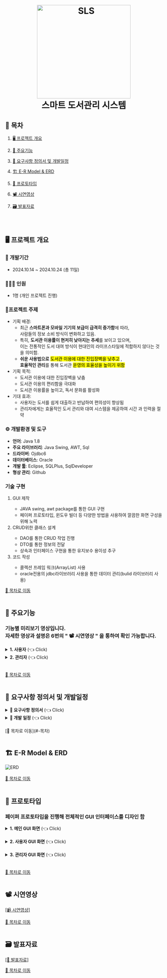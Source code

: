 <h1 align="center">
  <br>
  <img src="https://github.com/user-attachments/assets/42f7e699-960c-4130-93b4-e8f70d2e04b0" alt="SLS" width="300">
  <br>
  스마트 도서관리 시스템
  <br>
</h1>

## 📌 목차
1. [🖥️ 프로젝트 개요](#%EF%B8%8F-프로젝트-개요)
2. [📕 주요기능](#-주요기능)
3. [📖 요구사항 정의서 및 개발일정](#-요구사항-정의서-및-개발일정)
4. [🏗️ E-R Model & ERD](#%EF%B8%8F-erd)
5. [🔧 프로토타입](#-프로토타입)
6. [📽️ 시연영상](#%EF%B8%8F-시연영상)
7. [🗃️ 발표자료](#%EF%B8%8F-발표자료)

      <br><br>

## 🖥️ 프로젝트 개요
### :calendar: 개발기간
  - 2024.10.14 ~ 2024.10.24 (총 11일)

### 🧑‍🤝‍🧑 인원
  - 1명 (개인 프로젝트 진행)

### 🔖프로젝트 주제
  - 기획 배경: <br>
    - 최근 <b>스마트폰과 모바일 기기의 보급이 급격히 증가함</b>에 따라, <br>사람들의 정보 소비 방식이 변화하고 있음.
    - 특히, <b>도서관 이용률이 현저히 낮아지는 추세</b>를 보이고 있으며, <br>이는 전통적인 도서 대여 방식이 현대인의 라이프스타일에 적합하지 않다는 것을 의미함. 
    - <b>쉬운 사용법으로</b> <mark>도서관 이용에 대한 진입장벽을 낮추고</mark> , <br><b>효율적인 관리</b>를 통해 도서관 <mark>운영의 효율성을 높이기 위함</mark>
  - 기획 목적: <br>
    - 도서관 이용에 대한 진입장벽을 낮춤
    - 도서관 이용의 편리함을 극대화
    - 도서관 이용률을 높이고, 독서 문화를 활성화
  - 기대 효과: <br>
    - 사용자는 도서를 쉽게 대출하고 반납하여 편의성이 향상됨
    - 관리자에게는 효율적인 도서 관리와 대여 시스템을 제공하여 시간 과 인력을 절약
    
### ⚙️ 개발환경 및 도구
  - **언어**: Java 1.8
  - **주요 라이브러리**: Java Swing, AWT, Sql
  - **드라이버**: Ojdbc6 
  - **데이터베이스**: Oracle
  - **개발 툴**: Eclipse, SQLPlus, SqlDeveloper
  - **형상 관리**: Github

### 기술 구현
<ol>
  <li>
    GUI 제작
  </li>
  <ul>
    <li>
      JAVA swing, awt package를 통한 GUI 구현
    </li>
    <li>
      페이퍼 프로토타입, 윈도우 빌더 등 다양한 방법을 사용하여 깔끔한 화면 구성을 위해 노력
    </li>
  </ul>
  <li>
    CRUD위한 클래스 설계
  </li>
  <ul>
    <li>
      DAO를 통한 CRUD 작업 진행
    </li>
    <li>
      DTO를 통한 정보의 전달
    </li>
    <li>
      상속과 인터페이스 구현을 통한 유지보수 용이성 추구
    </li>
  </ul>
  <li>
    코드 작성
  </li>
  <ul>
    <li>
      콜렉션 프레임 워크(ArrayList) 사용
    </li>
    <li>
      oracle전용의 jdbc라이브러리 사용을 통한 데이터 관리(bulid 라이브러리 사용)
    </li>
  </ul>
</ol> 

[📌 목차로 이동](#-목차)
<br><br>

## 📕 주요기능
### 기능별 미리보기 영상입니다. <br>자세한 영상과 설명은 6번의  " 📽️ 시연영상 " 을 통하여 확인 가능합니다.
<details>
  <summary><b>1. 사용자</b> (👈 Click)</summary>
  <br>
  <markdown-accessiblity-table data-catalyst=""><table>
<thead>
<tr>
<th align="center">회원가입 기능</th>
<th align="center">로그인 기능</th>
<th align="center">비밀번호변경 기능</th>
</tr>
</thead>
<tbody>
<tr>
<td><img src="https://github.com/user-attachments/assets/2e4174dd-9120-4a6f-b9b1-8ab93c4fa950">
</td>
<td><img src="https://github.com/user-attachments/assets/6c9157ae-3fea-4ccb-8a72-d2d897050fe0"></td>
<td><img src="https://github.com/user-attachments/assets/09518fe6-734c-4fa6-a554-cf2d67f238c9"></td>
</tr>
</tbody>
</table></markdown-accessiblity-table>
<markdown-accessiblity-table data-catalyst=""><table>
<thead>
<tr>
<th align="center">검진등록 기능</th>
<th align="center">결과보기 기능</th>
</tr>
</thead>
<tbody>
<tr>
<td><img src="https://github.com/user-attachments/assets/fbcfccc2-2642-415d-9db1-674f22840b5c"></td>
<td><img src="https://github.com/user-attachments/assets/71a24811-56cb-4aea-a69b-cd87d5084958"></td>
</tr>
</tbody>
</table></markdown-accessiblity-table>
</details>

<details>
  <summary><b>2. 관리자</b> (👈 Click)</summary>
  <br>
  <markdown-accessiblity-table data-catalyst=""><table>
  <thead>
  <tr>
  <th align="center">검진등록 기능</th>
  <th align="center">결과보기 기능</th>
  </tr>
  </thead>
  <tbody>
  <tr>
  <td><img src="https://github.com/user-attachments/assets/fbcfccc2-2642-415d-9db1-674f22840b5c"></td>
  <td><img src="https://github.com/user-attachments/assets/71a24811-56cb-4aea-a69b-cd87d5084958"></td>
  </tr>
  </tbody>
  </table></markdown-accessiblity-table>
  | 로그인 | 도서 등록 | 
  |:---:|:---:|
  | <img src="https://github.com/user-attachments/assets/831184b3-acf1-4682-afb7-5cacabad3311" width="300" alt="로그인"> | <img src="https://github.com/user-attachments/assets/aae5f0bb-81d7-48fd-bc9f-19a88eedbbdb" width="300" alt="도서 등록">  |

  | 도서 수정 | 도서 삭제 | 
  |:---:|:---:|
  | <img src="https://github.com/user-attachments/assets/9409b94c-e20c-4315-80d0-4d616670de13" width="300" alt="도서 수정"> | <img src="https://github.com/user-attachments/assets/8367dade-e6f4-48f9-b30a-63a95f9fa66b" width="300" alt="도서 삭제">  |

</details><br>

[📌 목차로 이동](#-목차)
<br><br>

## 📖 요구사항 정의서 및 개발일정
<details>
  <summary><b>📑 요구사항 정의서</b> (👈 Click)</summary>
  <br>
    <img src="https://github.com/user-attachments/assets/a1060dda-2a09-4875-b3ea-8341af549748" alt="요구사항 정의서"><br>
</details>
<details>
  <summary><b>📑 개발 일정</b> (👈 Click)</summary>
  <br>
    <img src="https://github.com/user-attachments/assets/4f69fc22-081a-476c-b84b-16bea5ea644c" alt="개발 일정"><br>
</details><br>
[📌 목차로 이동](#-목차)
<br><br>

## 🏗️ E-R Model & ERD
![ERD](https://github.com/user-attachments/assets/aa83547b-a776-491c-8e66-a0f14df3b2dd)<br><br>
[📌 목차로 이동](#-목차)
<br><br>

## 🔧 프로토타입
###  페이퍼 프로토타입을 진행해 전체적인 GUI 인터페이스를 디자인 함
<details>
  <summary><b>1. 메인 GUI 화면</b> (👈 Click)</summary>
  <br>
  <ul>
    <li>
      페이퍼 프로토타입
    </li>
    <img src="https://github.com/user-attachments/assets/7bb558f4-4bdc-48b5-93ce-a354c95b04e9" alt="페이퍼 프로토타입"><br><br>
    <li>
      결과 화면
    </li>
    <img src="https://github.com/user-attachments/assets/e53e53d1-1444-4c28-8d18-d395ac0942e5" alt="페이퍼 프로토타입"><br>
  </ul>
</details><br>
<details>
  <summary><b>2. 사용자 GUI 화면</b> (👈 Click)</summary>
  <br>
  <ul>
    <li>
      페이퍼 프로토타입
    </li>
    <img src="https://github.com/user-attachments/assets/e8228ec5-8b15-440d-898e-f9d9e96112c3" alt="페이퍼 프로토타입"><br><br>
    <li>
      결과 화면
    </li>
    <img src="https://github.com/user-attachments/assets/cf3b487e-42b1-48f5-9b66-fbc89872d23d" alt="페이퍼 프로토타입"><br>
  </ul>
</details><br>
<details>
  <summary><b>3. 관리자 GUI 화면</b> (👈 Click)</summary>
  <br>
  <ul>
    <li>
      페이퍼 프로토타입
    </li>
    <img src="https://github.com/user-attachments/assets/9387222a-e637-45a2-81fd-f35297fe342d" alt="페이퍼 프로토타입"><br><br>
    <li>
      결과 화면
    </li>
    <img src="https://github.com/user-attachments/assets/b616c9df-7eb6-4cf8-a61e-0d8769f64e7c" alt="페이퍼 프로토타입"><br>
  </ul>
</details><br>

[📌 목차로 이동](#-목차)
<br><br>

## 📽️ 시연영상
[[📹 시연영상]](https://www.youtube.com/playlist?list=PLNdYfRO3wDinaMKtuWkmtTtOvFhH2CDyz)<br>

[📌 목차로 이동](#-목차)
<br><br>

## 🗃️ 발표자료
[[📂 발표자료]](https://drive.google.com/file/d/1pfXYrpNl6nnI-E_PgnhFF8bp2JPUD7gy/view?usp=sharing)<br>

[📌 목차로 이동](#-목차)
